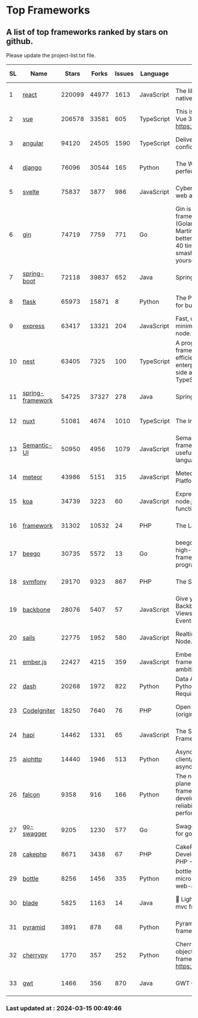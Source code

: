 # Top Frameworks
## A list of top frameworks ranked by stars on github.  
Please update the project-list.txt file.

| SL| Name  | Stars| Forks| Issues | Language | Description | Last Commit |
| --| ------| -----| ---- | ------ | -------- | ----------- | ----------- |
| 1 | [react](https://github.com/facebook/react) | 220099 | 44977 | 1613 | JavaScript | The library for web and native user interfaces. | 2024-03-14 15:50:11 |
| 2 | [vue](https://github.com/vuejs/vue) | 206578 | 33581 | 605 | TypeScript | This is the repo for Vue 2. For Vue 3, go to https://github.com/vuejs/core | 2023-12-31 13:23:55 |
| 3 | [angular](https://github.com/angular/angular) | 94120 | 24505 | 1590 | TypeScript | Deliver web apps with confidence 🚀 | 2024-03-14 19:33:13 |
| 4 | [django](https://github.com/django/django) | 76096 | 30544 | 165 | Python | The Web framework for perfectionists with deadlines. | 2024-03-14 13:03:14 |
| 5 | [svelte](https://github.com/sveltejs/svelte) | 75837 | 3877 | 986 | JavaScript | Cybernetically enhanced web apps | 2024-03-14 19:43:40 |
| 6 | [gin](https://github.com/gin-gonic/gin) | 74719 | 7759 | 771 | Go | Gin is a HTTP web framework written in Go (Golang). It features a Martini-like API with much better performance -- up to 40 times faster. If you need smashing performance, get yourself some Gin. | 2024-03-14 03:22:54 |
| 7 | [spring-boot](https://github.com/spring-projects/spring-boot) | 72118 | 39837 | 652 | Java | Spring Boot | 2024-03-14 12:40:19 |
| 8 | [flask](https://github.com/pallets/flask) | 65973 | 15871 | 8 | Python | The Python micro framework for building web applications. | 2024-02-12 20:50:45 |
| 9 | [express](https://github.com/expressjs/express) | 63417 | 13321 | 204 | JavaScript | Fast, unopinionated, minimalist web framework for node. | 2024-03-14 11:43:12 |
| 10 | [nest](https://github.com/nestjs/nest) | 63405 | 7325 | 100 | TypeScript | A progressive Node.js framework for building efficient, scalable, and enterprise-grade server-side applications with TypeScript/JavaScript 🚀 | 2024-03-13 08:39:47 |
| 11 | [spring-framework](https://github.com/spring-projects/spring-framework) | 54725 | 37327 | 278 | Java | Spring Framework | 2024-03-14 16:47:51 |
| 12 | [nuxt](https://github.com/nuxt/nuxt) | 51081 | 4674 | 1010 | TypeScript | The Intuitive Vue Framework. | 2024-03-14 20:26:40 |
| 13 | [Semantic-UI](https://github.com/Semantic-Org/Semantic-UI) | 50950 | 4956 | 1079 | JavaScript | Semantic is a UI component framework based around useful principles from natural language. | 2023-01-11 17:05:32 |
| 14 | [meteor](https://github.com/meteor/meteor) | 43986 | 5151 | 315 | JavaScript | Meteor, the JavaScript App Platform | 2024-03-12 19:15:12 |
| 15 | [koa](https://github.com/koajs/koa) | 34739 | 3223 | 60 | JavaScript | Expressive middleware for node.js using ES2017 async functions | 2024-01-17 02:02:10 |
| 16 | [framework](https://github.com/laravel/framework) | 31302 | 10532 | 24 | PHP | The Laravel Framework. | 2024-03-14 18:32:06 |
| 17 | [beego](https://github.com/beego/beego) | 30735 | 5572 | 13 | Go | beego is an open-source, high-performance web framework for the Go programming language. | 2024-03-12 15:40:09 |
| 18 | [symfony](https://github.com/symfony/symfony) | 29170 | 9323 | 867 | PHP | The Symfony PHP framework | 2024-03-14 17:53:35 |
| 19 | [backbone](https://github.com/jashkenas/backbone) | 28076 | 5407 | 57 | JavaScript | Give your JS App some Backbone with Models, Views, Collections, and Events | 2024-03-06 23:22:47 |
| 20 | [sails](https://github.com/balderdashy/sails) | 22775 | 1952 | 580 | JavaScript | Realtime MVC Framework for Node.js | 2024-02-01 21:05:31 |
| 21 | [ember.js](https://github.com/emberjs/ember.js) | 22427 | 4215 | 359 | JavaScript | Ember.js - A JavaScript framework for creating ambitious web applications | 2024-03-12 03:30:09 |
| 22 | [dash](https://github.com/plotly/dash) | 20268 | 1972 | 822 | Python | Data Apps & Dashboards for Python. No JavaScript Required. | 2024-03-08 14:23:14 |
| 23 | [CodeIgniter](https://github.com/bcit-ci/CodeIgniter) | 18250 | 7640 | 76 | PHP | Open Source PHP Framework (originally from EllisLab) | 2024-02-10 21:52:04 |
| 24 | [hapi](https://github.com/hapijs/hapi) | 14462 | 1331 | 65 | JavaScript | The Simple, Secure Framework Developers Trust | 2024-03-13 15:09:25 |
| 25 | [aiohttp](https://github.com/aio-libs/aiohttp) | 14440 | 1946 | 513 | Python | Asynchronous HTTP client/server framework for asyncio and Python | 2024-03-12 10:34:39 |
| 26 | [falcon](https://github.com/falconry/falcon) | 9358 | 916 | 166 | Python | The no-magic web data plane API and microservices framework for Python developers, with a focus on reliability, correctness, and performance at scale. | 2024-03-02 13:22:28 |
| 27 | [go-swagger](https://github.com/go-swagger/go-swagger) | 9205 | 1230 | 577 | Go | Swagger 2.0 implementation for go | 2024-03-10 11:43:03 |
| 28 | [cakephp](https://github.com/cakephp/cakephp) | 8671 | 3438 | 67 | PHP | CakePHP: The Rapid Development Framework for PHP - Official Repository | 2024-03-13 18:56:49 |
| 29 | [bottle](https://github.com/bottlepy/bottle) | 8256 | 1456 | 335 | Python | bottle.py is a fast and simple micro-framework for python web-applications. | 2024-01-03 22:31:48 |
| 30 | [blade](https://github.com/lets-blade/blade) | 5825 | 1163 | 14 | Java | :rocket: Lightning fast and elegant mvc framework for Java8 | 2023-06-16 05:18:49 |
| 31 | [pyramid](https://github.com/Pylons/pyramid) | 3891 | 878 | 68 | Python | Pyramid - A Python web framework | 2024-03-03 23:38:59 |
| 32 | [cherrypy](https://github.com/cherrypy/cherrypy) | 1770 | 357 | 252 | Python | CherryPy is a pythonic, object-oriented HTTP framework.      https://cherrypy.dev | 2024-02-25 03:28:13 |
| 33 | [gwt](https://github.com/gwtproject/gwt) | 1466 | 356 | 870 | Java | GWT Open Source Project | 2024-02-14 15:40:02 |

### Last updated at : 2024-03-15 00:49:46
